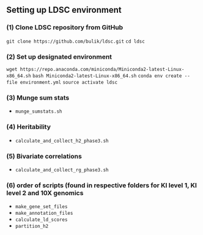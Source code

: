 ## Setting up LDSC environment

### (1) Clone LDSC repository from GitHub
```git clone https://github.com/bulik/ldsc.git```
```cd ldsc```

### (2) Set up designated environment
```wget https://repo.anaconda.com/miniconda/Miniconda2-latest-Linux-x86_64.sh```
```bash Miniconda2-latest-Linux-x86_64.sh```
```conda env create --file environment.yml```
```source activate ldsc```

### (3) Munge sum stats
- ```munge_sumstats.sh```

### (4) Heritability
- ```calculate_and_collect_h2_phase3.sh```

### (5) Bivariate correlations
- ```calculate_and_collect_rg_phase3.sh```

### (6) order of scripts (found in respective folders for KI level 1, KI level 2 and 10X genomics
- ```make_gene_set_files```
- ```make_annotation_files```
- ```calculate_ld_scores```
- ```partition_h2```
